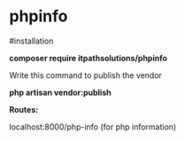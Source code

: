 # phpinfo

#installation

**composer require itpathsolutions/phpinfo**

Write this command to publish the vendor

**php artisan vendor:publish**

**Routes:**

localhost:8000/php-info (for php information)